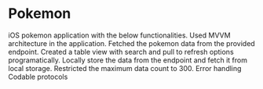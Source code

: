 # Pokemon

iOS pokemon application with the below functionalities.
Used MVVM architecture in the application.
Fetched the pokemon data from the provided endpoint.
Created a table view with search and pull to refresh options programatically.
Locally store the data from the endpoint and fetch it from local storage.
Restricted the maximum data count to 300.
Error handling
Codable protocols
